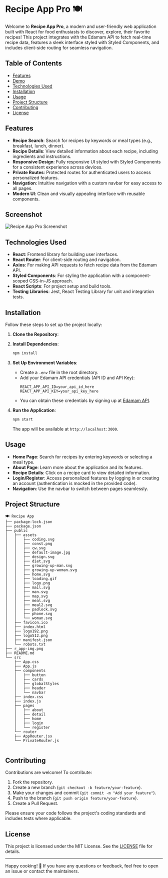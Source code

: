 # Recipe App Pro 🍽️

Welcome to **Recipe App Pro**, a modern and user-friendly web application built with React for food enthusiasts to discover, explore, their favorite recipes! This project integrates with the Edamam API to fetch real-time recipe data, features a sleek interface styled with Styled Components, and includes client-side routing for seamless navigation.

## Table of Contents

- [Features](#features)
- [Demo](#demo)
- [Technologies Used](#technologies-used)
- [Installation](#installation)
- [Usage](#usage)
- [Project Structure](#project-structure)
- [Contributing](#contributing)
- [License](#license)

## Features

- **Recipe Search**: Search for recipes by keywords or meal types (e.g., breakfast, lunch, dinner).
- **Recipe Details**: View detailed information about each recipe, including ingredients and instructions.
- **Responsive Design**: Fully responsive UI styled with Styled Components for a consistent experience across devices.
- **Private Routes**: Protected routes for authenticated users to access personalized features.
- **Navigation**: Intuitive navigation with a custom navbar for easy access to all pages.
- **Modern UI**: Clean and visually appealing interface with reusable components.

## Screenshot

![Recipe App Pro Screenshot](./r_app-gif.gif)

## Technologies Used

- **React**: Frontend library for building user interfaces.
- **React Router**: For client-side routing and navigation.
- **Axios**: For making API requests to fetch recipe data from the Edamam API.
- **Styled Components**: For styling the application with a component-scoped CSS-in-JS approach.
- **React Scripts**: For project setup and build tools.
- **Testing Libraries**: Jest, React Testing Library for unit and integration tests.

## Installation

Follow these steps to set up the project locally:

1. **Clone the Repository**:

2. **Install Dependencies**:

   ```bash
   npm install
   ```

3. **Set Up Environment Variables**:

   - Create a `.env` file in the root directory.
   - Add your Edamam API credentials (API ID and API Key):
     ```
     REACT_APP_API_ID=your_api_id_here
     REACT_APP_API_KEY=your_api_key_here
     ```
   - You can obtain these credentials by signing up at [Edamam API](https://developer.edamam.com/).

4. **Run the Application**:
   ```bash
   npm start
   ```
   The app will be available at `http://localhost:3000`.

## Usage

- **Home Page**: Search for recipes by entering keywords or selecting a meal type.
- **About Page**: Learn more about the application and its features.
- **Recipe Details**: Click on a recipe card to view detailed information.
- **Login/Register**: Access personalized features by logging in or creating an account (authentication is mocked in the provided code).
- **Navigation**: Use the navbar to switch between pages seamlessly.

## Project Structure

```
🍽️ Recipe App
├── package-lock.json
├── package.json
├── public
│   ├── assets
│   │   ├── coding.svg
│   │   ├── const.png
│   │   ├── cw.svg
│   │   ├── default-image.jpg
│   │   ├── design.svg
│   │   ├── diet.svg
│   │   ├── growing-up-man.svg
│   │   ├── growing-up-woman.svg
│   │   ├── home.svg
│   │   ├── loading.gif
│   │   ├── logo.png
│   │   ├── mail.svg
│   │   ├── man.svg
│   │   ├── map.svg
│   │   ├── meal.svg
│   │   ├── meal2.svg
│   │   ├── padlock.svg
│   │   ├── phone.svg
│   │   └── woman.svg
│   ├── favicon.ico
│   ├── index.html
│   ├── logo192.png
│   ├── logo512.png
│   ├── manifest.json
│   └── robots.txt
├── r_app-img.png
├── README.md
└── src
    ├── App.css
    ├── App.js
    ├── components
    │   ├── button
    │   ├── cards
    │   ├── globalStyles
    │   ├── header
    │   └── navbar
    ├── index.css
    ├── index.js
    ├── pages
    │   ├── about
    │   ├── detail
    │   ├── home
    │   ├── login
    │   └── register
    └── router
    ├── AppRouter.jsx
    └── PrivateRouter.js


```

## Contributing

Contributions are welcome! To contribute:

1. Fork the repository.
2. Create a new branch (`git checkout -b feature/your-feature`).
3. Make your changes and commit (`git commit -m "Add your feature"`).
4. Push to the branch (`git push origin feature/your-feature`).
5. Create a Pull Request.

Please ensure your code follows the project's coding standards and includes tests where applicable.

## License

This project is licensed under the MIT License. See the [LICENSE](LICENSE) file for details.

---

Happy cooking! 🥗 If you have any questions or feedback, feel free to open an issue or contact the maintainers.
